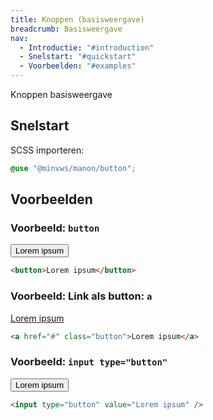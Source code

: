 ```yaml
---
title: Knoppen (basisweergave)
breadcrumb: Basisweergave
nav:
  - Introductie: "#introduction"
  - Snelstart: "#quickstart"
  - Voorbeelden: "#examples"
---
```


<p id="introduction">Knoppen basisweergave</p>

<h2 id="quickstart">Snelstart</h2>

SCSS importeren:

```scss
@use "@minvws/manon/button";
```

<h2 id="examples">Voorbeelden</h2>

### Voorbeeld: `button`

<button>Lorem ipsum</button>

```html
<button>Lorem ipsum</button>
```

### Voorbeeld: Link als button: `a`

<a href="{base}/library/components/button" class="button">Lorem ipsum</a>

```html
<a href="#" class="button">Lorem ipsum</a>
```

### Voorbeeld: `input type="button"`

<input type="button" value="Lorem ipsum" />

```html
<input type="button" value="Lorem ipsum" />
```
